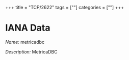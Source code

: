 +++
title = "TCP/2622"
tags = [""]
categories = [""]
+++

# IANA Data

_Name:_ metricadbc

_Description:_ MetricaDBC

